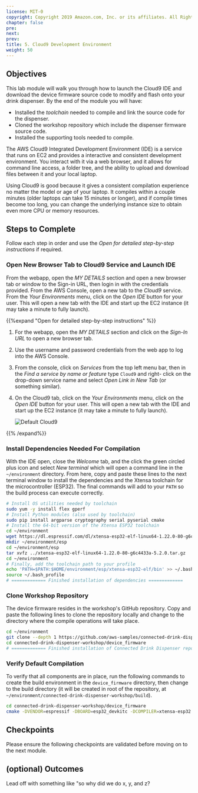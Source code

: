 ```yaml
---
license: MIT-0
copyright: Copyright 2019 Amazon.com, Inc. or its affiliates. All Rights Reserved.
chapter: false
pre: 
next: 
prev: 
title: 5. Cloud9 Development Environment
weight: 50
---
```


## Objectives

This lab module will walk you through how to launch the Cloud9 IDE and download the device firmware source code to modify and flash onto your drink dispenser. By the end of the module you will have:

* Installed the *toolchain* needed to compile and link the source code for the dispenser.
* Cloned the workshop repository which include the dispenser firmware source code.
* Installed the supporting tools needed to compile.

The AWS Cloud9 Integrated Development Environment (IDE) is a service that runs on EC2 and provides a interactive and consistent development environment. You interact with it via a web browser, and it allows for command line access, a folder tree, and the ability to upload and download files between it and your local laptop.

Using Cloud9 is good because it gives a consistent compilation experience no matter the model or age of your laptop. It compiles within a couple minutes (older laptops can take 15 minutes or longer), and if compile times become too long, you can change the underlying instance size to obtain even more CPU or memory resources.

## Steps to Complete

Follow each step in order and use the *Open for detailed step-by-step instructions* if required.

### Open New Browser Tab to Cloud9 Service and Launch IDE

From the webapp, open the *MY DETAILS* section and open a new browser tab or window to the Sign-in URL, then login in with the credentials provided. From the AWS Console, open a new tab to the *Cloud9* service. From the *Your Environments* menu, click on the *Open IDE* button for your user. This will open a new tab with the IDE and start up the EC2 instance (it may take a minute to fully launch).


{{%expand "Open for detailed step-by-step instructions" %}}

1. For the webapp, open the *MY DETAILS* section and click on the *Sign-In URL* to open a new browser tab. 
1. Use the username and password credentials from the web app to log into the AWS Console.
1. From the console, click on *Services* from the top left menu bar, then in the *Find a service by name or feature* type `Cloud9` and right- click on the drop-down service name and select *Open Link in New Tab* (or something similar).
1. On the Cloud9 tab, click on the *Your Environments* menu, click on the *Open IDE* button for your user. This will open a new tab with the IDE and start up the EC2 instance (it may take a minute to fully launch).

    ![Default Cloud9](/images/lab5_default_cloud9.png)

{{% /expand%}}

### Install Dependencies Needed For Compilation

With the IDE open, close the *Welcome* tab, and the click the green circled plus icon and select *New terminal* which will open a command line in the `~/environment` directory. From here, copy and paste these lines to the next terminal window to install the dependencies and the Xtensa toolchain for the microcontroller (ESP32). The final commands will add to your `PATH` so the build process can execute correctly.

```bash
# Install OS utilities needed by toolchain
sudo yum -y install flex gperf
# Install Python modules (also used by toolchain)
sudo pip install argparse cryptography serial pyserial cmake
# Install the 64-bit version of the Xtensa ESP32 toolchain
cd ~/environment
wget https://dl.espressif.com/dl/xtensa-esp32-elf-linux64-1.22.0-80-g6c4433a-5.2.0.tar.gz
mkdir ~/environment/esp
cd ~/environment/esp
tar xvfz ../xtensa-esp32-elf-linux64-1.22.0-80-g6c4433a-5.2.0.tar.gz
cd ~/environment
# Finally, add the toolchain path to your profile
echo 'PATH=$PATH:$HOME/environment/esp/xtensa-esp32-elf/bin' >> ~/.bash_profile
source ~/.bash_profile
# ============= Finished installation of dependencies =============
```

### Clone Workshop Repository

The device firmware resides in the workshop's GitHub repository. Copy and paste the following lines to clone the repository locally and change to the directory where the compile operations will take place.

```bash
cd ~/environment
git clone --depth 1 https://github.com/aws-samples/connected-drink-dispenser-workshop.git
cd connected-drink-dispenser-workshop/device_firmware
# ============= Finished installation of Connected Drink Dispenser repository =============
```

### Verify Default Compilation

To verify that all components are in place, run the following commands to create the build environment in the `device_firmware` directory, then change to the build directory (it will be created in root of the repository, at `~/environment/connected-drink-dispenser-workshop/build`).

```bash
cd connected-drink-dispenser-workshop/device_firmware
cmake -DVENDOR=espressif -DBOARD=esp32_devkitc -DCOMPILER=xtensa-esp32 -S . -B ./build

```

## Checkpoints

Please ensure the following checkpoints are validated before moving on to the next module.

## (optional) Outcomes

Lead off with something like "so why did we do x, y, and z?